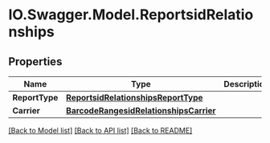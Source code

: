 # IO.Swagger.Model.ReportsidRelationships
## Properties

Name | Type | Description | Notes
------------ | ------------- | ------------- | -------------
**ReportType** | [**ReportsidRelationshipsReportType**](ReportsidRelationshipsReportType.md) |  | [optional] 
**Carrier** | [**BarcodeRangesidRelationshipsCarrier**](BarcodeRangesidRelationshipsCarrier.md) |  | [optional] 

[[Back to Model list]](../README.md#documentation-for-models) [[Back to API list]](../README.md#documentation-for-api-endpoints) [[Back to README]](../README.md)

